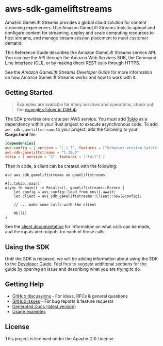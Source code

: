 # aws-sdk-gameliftstreams

Amazon GameLift Streams provides a global cloud solution for content streaming experiences. Use Amazon GameLift Streams tools to upload and configure content for streaming, deploy and scale computing resources to host streams, and manage stream session placement to meet customer demand.

This Reference Guide describes the Amazon GameLift Streams service API. You can use the API through the Amazon Web Services SDK, the Command Line Interface (CLI), or by making direct REST calls through HTTPS.

See the _Amazon GameLift Streams Developer Guide_ for more information on how Amazon GameLift Streams works and how to work with it.

## Getting Started

> Examples are available for many services and operations, check out the
> [examples folder in GitHub](https://github.com/awslabs/aws-sdk-rust/tree/main/examples).

The SDK provides one crate per AWS service. You must add [Tokio](https://crates.io/crates/tokio)
as a dependency within your Rust project to execute asynchronous code. To add `aws-sdk-gameliftstreams` to
your project, add the following to your **Cargo.toml** file:

```toml
[dependencies]
aws-config = { version = "1.1.7", features = ["behavior-version-latest"] }
aws-sdk-gameliftstreams = "1.15.0"
tokio = { version = "1", features = ["full"] }
```

Then in code, a client can be created with the following:

```rust,no_run
use aws_sdk_gameliftstreams as gameliftstreams;

#[::tokio::main]
async fn main() -> Result<(), gameliftstreams::Error> {
    let config = aws_config::load_from_env().await;
    let client = aws_sdk_gameliftstreams::Client::new(&config);

    // ... make some calls with the client

    Ok(())
}
```

See the [client documentation](https://docs.rs/aws-sdk-gameliftstreams/latest/aws_sdk_gameliftstreams/client/struct.Client.html)
for information on what calls can be made, and the inputs and outputs for each of those calls.

## Using the SDK

Until the SDK is released, we will be adding information about using the SDK to the
[Developer Guide](https://docs.aws.amazon.com/sdk-for-rust/latest/dg/welcome.html). Feel free to suggest
additional sections for the guide by opening an issue and describing what you are trying to do.

## Getting Help

* [GitHub discussions](https://github.com/awslabs/aws-sdk-rust/discussions) - For ideas, RFCs & general questions
* [GitHub issues](https://github.com/awslabs/aws-sdk-rust/issues/new/choose) - For bug reports & feature requests
* [Generated Docs (latest version)](https://awslabs.github.io/aws-sdk-rust/)
* [Usage examples](https://github.com/awslabs/aws-sdk-rust/tree/main/examples)

## License

This project is licensed under the Apache-2.0 License.

